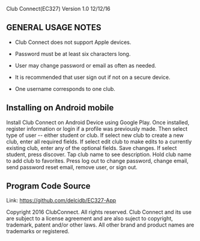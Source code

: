 Club Connect(EC327) Version 1.0 12/12/16

GENERAL USAGE NOTES
--------------------
- Club Connect does not support Apple devices.

- Password must be at least six characters long.

- User may change password or email as often as needed.

- It is recommended that user sign out if not on a secure device.

- One username corresponds to one club.


Installing on Android mobile
-----------------------------
Install Club Connect on Android Device using Google Play. 
Once installed, register information or login if a profile was previously made.
Then select type of user -- either student or club.
If select new club to create a new club, enter all required fields. 
If select edit club to make edits to a currently existing club, enter any of the optional fields. 
Save changes.
If select student, press discover.
Tap club name to see description.
Hold club name to add club to favorites.
Press log out to change password, change email, send password reset email, remove user, or sign out.


Program Code Source
--------------------
Link: https://github.com/delcidb/EC327-App

Copyright 2016 ClubConnect. All rights reserved. 
Club Connect and its use are subject to a license agreement and are also suject to copyright, trademark, patent and/or other laws.
All other brand and product names are trademarks or registered.
